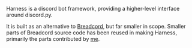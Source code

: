 Harness is a discord bot framework, providing a higher-level interface around discord.py. 

It is built as an alternative to [Breadcord](https://github.com/Breadcord/Breadcord), but far smaller in scope.
Smaller parts of Breadcord source code has been reused in making Harness, primarily the parts contributed by [me](github.com/Fripe070).
